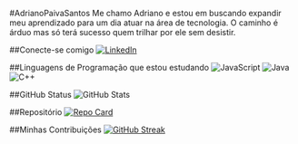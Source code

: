 #AdrianoPaivaSantos
Me chamo Adriano e estou em buscando expandir meu aprendizado para um dia atuar na área de tecnologia.
O caminho é árduo mas só terá sucesso quem trilhar por ele sem desistir.

##Conecte-se comigo
[![LinkedIn](https://img.shields.io/badge/LinkedIn-000?style=for-the-badge&logo=linkedin&logoColor=0E76A8)](https://www.linkedin.com/in/adriano-paiva-dos-santos-193b8a214/)

##Linguagens de Programação que estou estudando
![JavaScript](https://img.shields.io/badge/JavaScript-000?style=for-the-badge&logo=javascript)
![Java](https://img.shields.io/badge/Java-000?style=for-the-badge&logo=java)
![C++](https://img.shields.io/badge/C%2B%2B-000?style=for-the-badge&logo=c%2B%2B&logoColor=00599C)


##GitHub Status
![GitHub Stats](https://github-readme-stats.vercel.app/api?username=AdrianoPaivaSantos&theme=transparent&bg_color=000&border_color=30A3DC&show_icons=true&icon_color=30A3DC&title_color=E94D5F&text_color=FFF)

##Repositório
[![Repo Card](https://github-readme-stats.vercel.app/api/pin/?username=AdrianoPaivaSantos&repo=dio-lab-open-source&bg_color=000&border_color=30A3DC&show_icons=true&icon_color=30A3DC&title_color=E94D5F&text_color=FFF)](https://github.com/SEUUSERNAME/SEUREPOSITORIO)


##Minhas Contribuições
[![GitHub Streak](https://streak-stats.demolab.com/?user=AdrianoPaivaSantos&theme=bear&background=000&border=30A3DC&dates=FFF)](https://git.io/streak-stats)
